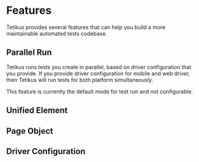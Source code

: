 # Features

Tetikus provides several features that can help you build a more maintainable automated tests codebase.

## Parallel Run
Tetikus runs tests you create in parallel, based on driver configuration that you provide. If you provide driver configuration for mobile and web driver, then Tetikus will run tests for both platform simultaneously.

This feature is currently the default mode for test run and not configurable.

## Unified Element


## Page Object


## Driver Configuration

